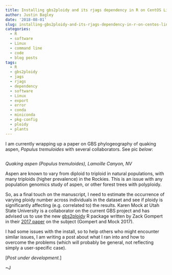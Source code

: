 ```yaml
---
title: Installing gbs2ploidy and its rjags dependency in R on CentOS Linux
author: Justin Bagley
date: '2018-08-01'
slug: installing-gbs2ploidy-and-its-rjags-dependency-in-r-on-centos-linux
categories:
  - R
  - software
  - Linux
  - command line
  - code
  - blog posts
tags:
  - R
  - gbs2ploidy
  - jags
  - rjags
  - dependency
  - software
  - Linux
  - export
  - error
  - conda
  - miniconda
  - pkg-config
  - ploidy
  - plants
---
```


I am currently wrapping up a paper on GBS phylogeography of quaking aspen, _Populus tremuloides_ with several collaborators. See pic _below_:

![]()

_Quaking aspen (Populus tremuloides), Lamoille Canyon, NV_

Aspen are known to vary from diploid to triploid in natural populations, with many triploids (higher prevalence) in the Rockies. This is an issue with any population genomics study of aspen, or other forest trees with polyploidy. 

So, as a final touch on the manuscript, I need to estimate the occurrence of varying ploidy number across individuals in the dataset and see if ploidy is significantly affecting (e.g. correlated to) the results. Karen Mock at Utah State University is a collaborator on the current GBS project and has advised us to use the new [gbs2ploidy](https://cran.r-project.org/web/packages/gbs2ploidy/index.html) R package written by Zack Gompert in their [2017 paper](https://onlinelibrary.wiley.com/doi/abs/10.1111/1755-0998.12657) on the subject (Gompert and Mock 2017). 

I had some issues with the install, so to help others who might encounter similar issues, I am writing a post about what I ran into and how to overcome the problems (which will probably be general, not reflecting simply a user-specific case).

[_Post under development._]

~J
